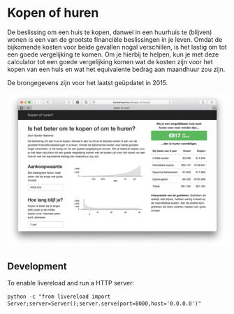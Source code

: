 # Kopen of huren

De beslissing om een huis te kopen, danwel in een huurhuis te (blijven) wonen is een van de grootste financiële beslissingen in je leven. Omdat de bijkomende kosten voor beide gevallen nogal verschillen, is het lastig om tot een goede vergelijking te komen. Om je hierbij te helpen, kun je met deze calculator tot een goede vergelijking komen wat de kosten zijn voor het kopen van een huis en wat het equivalente bedrag aan maandhuur zou zijn.

De brongegevens zijn voor het laatst geüpdatet in 2015.

![Screenshot](screenshot.png)

## Development

To enable livereload and run a HTTP server:

    python -c "from livereload import Server;server=Server();server.serve(port=8000,host='0.0.0.0')"
